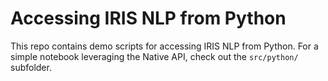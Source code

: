 # Accessing IRIS NLP from Python

This repo contains demo scripts for accessing IRIS NLP from Python.
For a simple notebook leveraging the Native API, check out the `src/python/` subfolder.
